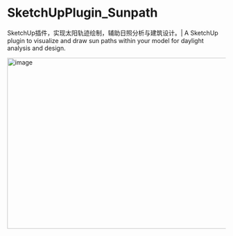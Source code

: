 # SketchUpPlugin_Sunpath
SketchUp插件，实现太阳轨迹绘制，辅助日照分析与建筑设计。| A SketchUp plugin to visualize and draw sun paths within your model for daylight analysis and design.

<img width="534" height="394" alt="image" src="https://github.com/user-attachments/assets/89916c10-9c40-4d14-b3e5-c047a58a1e12" />
